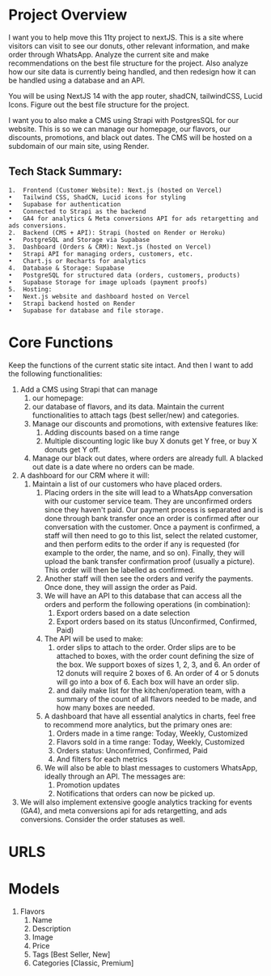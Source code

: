 # Project Overview
I want you to help move this 11ty project to nextJS. This is a site where visitors can visit to see our donuts, other relevant information, and make order through WhatsApp. Analyze the current site and make recommendations on the best file structure for the project. Also analyze how our site data is currently being handled, and then redesign how it can be handled using a database and an API.

You will be using NextJS 14 with the app router, shadCN, tailwindCSS, Lucid Icons.
Figure out the best file structure for the project.

I want you to also make a CMS using Strapi with PostgresSQL for our website. This is so we can manage our homepage, our flavors, our discounts, promotions, and black out dates. The CMS will be hosted on a subdomain of our main site, using Render.

## Tech Stack Summary:

	1.	Frontend (Customer Website): Next.js (hosted on Vercel)
	•	Tailwind CSS, ShadCN, Lucid icons for styling
    •	Supabase for authentication
    •	Connected to Strapi as the backend
    •   GA4 for analytics & Meta conversions API for ads retargetting and ads conversions.
	2.	Backend (CMS + API): Strapi (hosted on Render or Heroku)
	•	PostgreSQL and Storage via Supabase
	3.	Dashboard (Orders & CRM): Next.js (hosted on Vercel)
	•	Strapi API for managing orders, customers, etc.
	•	Chart.js or Recharts for analytics
	4.	Database & Storage: Supabase
	•	PostgreSQL for structured data (orders, customers, products)
	•	Supabase Storage for image uploads (payment proofs)
	5.	Hosting:
	•	Next.js website and dashboard hosted on Vercel
	•	Strapi backend hosted on Render
	•	Supabase for database and file storage.

# Core Functions
Keep the functions of the current static site intact. And then I want to add the following functionalities:
1. Add a CMS using Strapi that can manage
   1. our homepage:
   2. our database of flavors, and its data. Maintain the current functionalities to attach tags (best seller/new) and categories.
   3. Manage our discounts and promotions, with extensive features like:
      1. Adding discounts based on a time range
      2. Multiple discounting logic like buy X donuts get Y free, or buy X donuts get Y off.
   4. Manage our black out dates, where orders are already full. A blacked out date is a date where no orders can be made.
2. A dashboard for our CRM where it will:
   1. Maintain a list of our customers who have placed orders.
      1.  Placing orders in the site will lead to a WhatsApp conversation with our customer service team. They are unconfirmed orders since they haven't paid. Our payment process is separated and is done through bank transfer once an order is confirmed after our conversation with the customer. Once a payment is confirmed, a staff will then need to go to this list, select the related customer, and then perform edits to the order if any is requested (for example to the order, the name, and so on). Finally, they will upload the bank transfer confirmation proof (usually a picture). This order will then be labelled as confirmed.
      2.  Another staff will then see the orders and verify the payments. Once done, they will assign the order as Paid. 
      3.  We will have an API to this database that can access all the orders and perform the following operations (in combination):
          1.  Export orders based on a date selection
          2.  Export orders based on its status (Unconfirmed, Confirmed, Paid)
      4. The API will be used to make:
         1. order slips to attach to the order. Order slips are to be attached to boxes, with the order count defining the size of the box. We support boxes of sizes 1, 2, 3, and 6. An order of 12 donuts will require 2 boxes of 6. An order of 4 or 5 donuts will go into a box of 6. Each box will have an order slip.
         2. and daily make list for the kitchen/operation team, with a summary of the count of all flavors needed to be made, and how many boxes are needed.
      5. A dashboard that have all essential analytics in charts, feel free to recommend more analytics, but the primary ones are:
         1. Orders made in a time range: Today, Weekly, Customized
         2. Flavors sold in a time range: Today, Weekly, Customized
         3. Orders status: Unconfirmed, Confirmed, Paid
         4. And filters for each metrics
      6. We will also be able to blast messages to customers WhatsApp, ideally through an API. The messages are:
         1. Promotion updates
         2. Notifications that orders can now be picked up.
3. We will also implement extensive google analytics tracking for events (GA4), and meta conversions api for ads retargetting, and ads conversions. Consider the order statuses as well.


# URLS


# Models
1. Flavors
   1. Name
   2. Description
   3. Image
   4. Price
   5. Tags [Best Seller, New]
   6. Categories [Classic, Premium]

